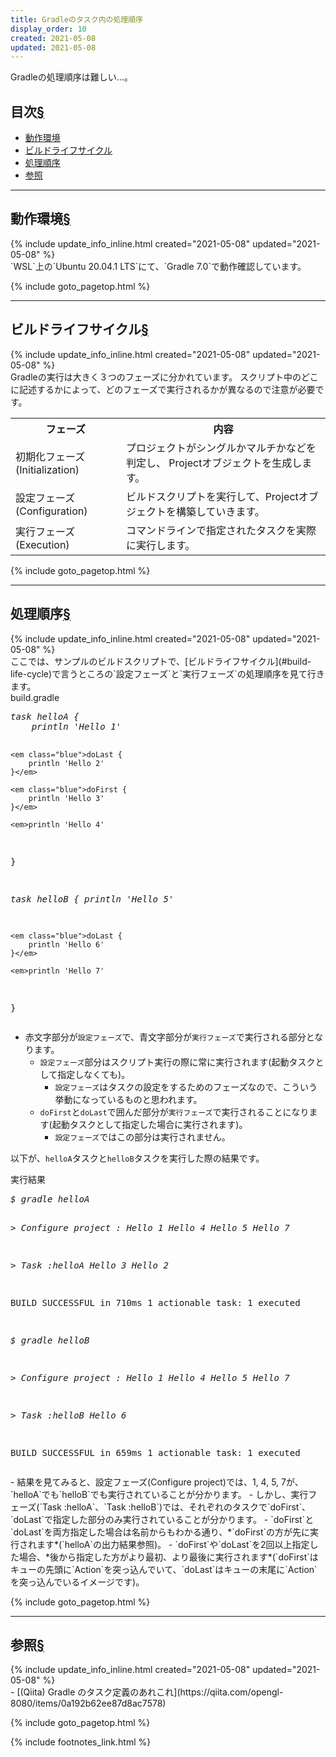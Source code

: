 ```yaml
---
title: Gradleのタスク内の処理順序
display_order: 10
created: 2021-05-08
updated: 2021-05-08
---
```

Gradleの処理順序は難しい…。

## <a name="index">目次</a><a href="#目次">§</a>

<ul id="index_ul">
<li><a href="#operating-environment">動作環境</a></li>
<li><a href="#build-life-cycle">ビルドライフサイクル</a></li>
<li><a href="#processing-order">処理順序</a></li>
<li><a href="#reference">参照</a></li>
</ul>

* * *
## <a name="operating-environment">動作環境</a><a href="#operating-environment">§</a>
<div class="chapter-updated">{% include update_info_inline.html created="2021-05-08" updated="2021-05-08" %}</div>
`WSL`上の`Ubuntu 20.04.1 LTS`にて、`Gradle 7.0`で動作確認しています。

{% include goto_pagetop.html %}

* * *
## <a name="build-life-cycle">ビルドライフサイクル</a><a href="#build-life-cycle">§</a>
<div class="chapter-updated">{% include update_info_inline.html created="2021-05-08" updated="2021-05-08" %}</div>
Gradleの実行は大きく３つのフェーズに分かれています。
スクリプト中のどこに記述するかによって、どのフェーズで実行されるかが異なるので注意が必要です。

<table class="normal">
	<tr>
		<th markdown="span">フェーズ</th>
		<th markdown="span">内容</th>
	</tr>
	<tr>
		<td markdown="span">初期化フェーズ  
		(Initialization)</td>
		<td markdown="span">プロジェクトがシングルかマルチかなどを判定し、 Projectオブジェクトを生成します。</td>
	</tr>
	<tr>
		<td markdown="span">設定フェーズ  
		(Configuration)</td>
		<td markdown="span">ビルドスクリプトを実行して、Projectオブジェクトを構築していきます。</td>
	</tr>
	<tr>
		<td markdown="span">実行フェーズ  
		(Execution)</td>
		<td markdown="span">コマンドラインで指定されたタスクを実際に実行します。</td>
	</tr>
</table>

{% include goto_pagetop.html %}

* * *
## <a name="processing-order">処理順序</a><a href="#processing-order">§</a>
<div class="chapter-updated">{% include update_info_inline.html created="2021-05-08" updated="2021-05-08" %}</div>
ここでは、サンプルのビルドスクリプトで、[ビルドライフサイクル](#build-life-cycle)で言うところの`設定フェーズ`と`実行フェーズ`の処理順序を見て行きます。  

<div class="code-box">
<div class="title">build.gradle</div>
<pre>
<em>task helloA {
    println 'Hello 1'</em>

    <em class="blue">doLast {
        println 'Hello 2'
    }</em>

    <em class="blue">doFirst {
        println 'Hello 3'
    }</em>

    <em>println 'Hello 4'
}</em>

<em>task helloB {
    println 'Hello 5'</em>

    <em class="blue">doLast {
        println 'Hello 6'
    }</em>

    <em>println 'Hello 7'
}</em>
</pre>
</div>

- 赤文字部分が`設定フェーズ`で、青文字部分が`実行フェーズ`で実行される部分となります。
  - `設定フェーズ`部分はスクリプト実行の際に常に実行されます(起動タスクとして指定しなくても)。
    - `設定フェーズ`はタスクの設定をするためのフェーズなので、こういう挙動になっているものと思われます。
  - `doFirst`と`doLast`で囲んだ部分が`実行フェーズ`で実行されることになります(起動タスクとして指定した場合に実行されます)。
    - `設定フェーズ`ではこの部分は実行されません。



以下が、`helloA`タスクと`helloB`タスクを実行した際の結果です。
<div class="code-box-output">
<div class="title">実行結果</div>
<pre>
<em class="command">$ gradle helloA</em>

<em>&gt; Configure project :
Hello 1
Hello 4
Hello 5
Hello 7</em>

<em class="blue">&gt; Task :helloA
Hello 3
Hello 2</em>

BUILD SUCCESSFUL in 710ms
1 actionable task: 1 executed

<em class="command">$ gradle helloB</em>

<em>&gt; Configure project :
Hello 1
Hello 4
Hello 5
Hello 7</em>

<em class="blue">&gt; Task :helloB
Hello 6</em>

BUILD SUCCESSFUL in 659ms
1 actionable task: 1 executed
</pre>
</div>
- 結果を見てみると、設定フェーズ(Configure project)では、1, 4, 5, 7が、`helloA`でも`helloB`でも実行されていることが分かります。
- しかし、実行フェーズ(`Task :helloA`、`Task :helloB`)では、それぞれのタスクで`doFirst`、`doLast`で指定した部分のみ実行されていることが分かります。
  - `doFirst`と`doLast`を両方指定した場合は名前からもわかる通り、*`doFirst`の方が先に実行されます*(`helloA`の出力結果参照)。
  - `doFirst`や`doLast`を2回以上指定した場合、*後から指定した方がより最初、より最後に実行されます*(`doFirst`はキューの先頭に`Action`を突っ込んでいて、`doLast`はキューの末尾に`Action`を突っ込んでいるイメージです)。

{% include goto_pagetop.html %}

* * *
## <a name="reference">参照</a><a href="#reference">§</a>
<div class="chapter-updated">{% include update_info_inline.html created="2021-05-08" updated="2021-05-08" %}</div>
- [(Qiita) Gradle のタスク定義のあれこれ](https://qiita.com/opengl-8080/items/0a192b62ee87d8ac7578)

{% include goto_pagetop.html %}

{% include footnotes_link.html %}
